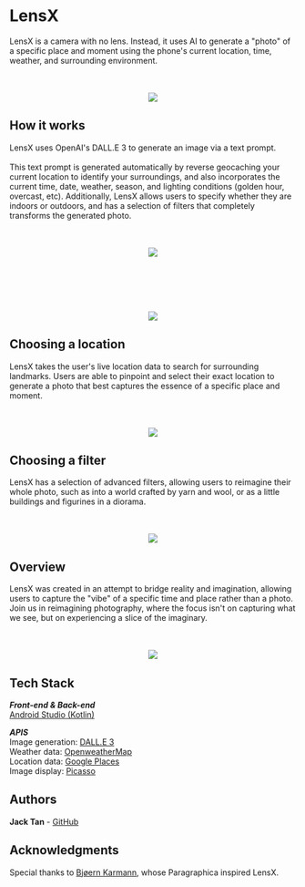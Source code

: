 # LensX
LensX is a camera with no lens. Instead, it uses AI to generate a "photo" of a specific place and moment using the phone's current location, time, weather, and surrounding environment.
<br>
<br>
<br>
<p align="center">
    <img src="https://github.com/tanshihuai/Terraforming/blob/master/app/src/main/res/raw/hero.png">
</p>

## How it works
LensX uses OpenAI's DALL.E 3 to generate an image via a text prompt. 
<br>
<br>
This text prompt is generated automatically by reverse geocaching your current location to identify your surroundings, and also incorporates the current time, date, weather, season, and lighting conditions (golden hour, overcast, etc). Additionally, LensX allows users to specify whether they are indoors or outdoors, and has a selection of filters that completely transforms the generated photo.
<br>
<br>
<br>
<p align="center">
    <img src="https://github.com/tanshihuai/Terraforming/blob/master/app/src/main/res/raw/presskit_2.png">
</p>
<br>
<br>
<br>
<br>

<p align="center">
    <img src="https://github.com/tanshihuai/Terraforming/blob/master/app/src/main/res/raw/presskit_1.png">
</p>


## Choosing a location
LensX takes the user's live location data to search for surrounding landmarks. Users are able to pinpoint and select their exact location to generate a photo that best captures the essence of a specific place and moment.
<br>
<br>
<br>

<p align="center">
    <img src="https://github.com/tanshihuai/Terraforming/blob/master/app/src/main/res/raw/locations_1.gif">
</p>

## Choosing a filter
LensX has a selection of advanced filters, allowing users to reimagine their whole photo, such as into a world crafted by yarn and wool, or as a little buildings and figurines in a diorama.
<br>
<br>
<br>

<p align="center">
    <img src="https://github.com/tanshihuai/Terraforming/blob/master/app/src/main/res/raw/filters_1.gif" >
</p>

## Overview

LensX was created in an attempt to bridge reality and imagination, allowing users to capture the "vibe" of a specific time and place rather than a photo. Join us in reimagining photography, where the focus isn't on capturing what we see, but on experiencing a slice of the imaginary.
<br>
<br>
<br>
<p align="center">
    <img src="https://github.com/tanshihuai/Terraforming/blob/master/app/src/main/res/raw/general_1.gif">
</p>

## Tech Stack
***Front-end & Back-end***
<br>
[Android Studio (Kotlin)](https://developer.android.com/studio)
<br>

***APIS***
<br>
Image generation: [DALL.E 3](https://platform.openai.com/docs/guides/images/introduction?context=node) <br>
Weather data: [OpenweatherMap](https://openweathermap.org/) <br>
Location data: [Google Places](https://developers.google.com/maps/documentation/places/web-service/overview) <br> 
Image display: [Picasso](https://square.github.io/picasso/)


## Authors
**Jack Tan** - [GitHub](https://github.com/tanshihuai)

## Acknowledgments
Special thanks to [Bjøern Karmann](https://bjoernkarmann.dk/), whose Paragraphica inspired LensX.
